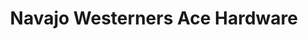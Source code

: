 ---
title: "Navajo Westerners Ace Hardware"
url: /window-rock/navajo-westerners-ace-hardware/
shop: Baumarkt
---